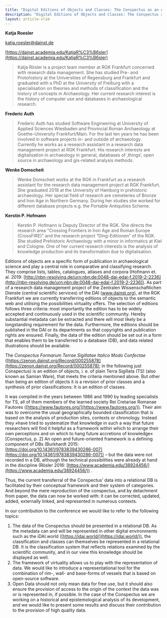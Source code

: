 ```yaml
---
title: "Digital Editions of Objects and Classes: The Conspectus as an online system of relations and references"
description: "Digital Editions of Objects and Classes: The Conspectus as an online system of relations and references"
layout: article-slim
---
```


**Katja Roesler**

[katja.roesler@dainst.de](mailto:katja.roesler@dainst.de)

[https://dainst.academia.edu/KatjaR%C3%B6sler](https://dainst.academia.edu/KatjaR%C3%B6sler)

> Katja Rösler is a project team member at RGK Frankfurt concerned with research data management. She has studied Pre- and Protohistory at the Universities of Regensburg and Frankfurt and graduated with a PhD at the University of Freiburg with a specialisation on theories and methods of classification and the history of concepts in Archaeology. Her current research interest is the history of computer use and databases in archaeological research.

**Frederic Auth**

> Frederic Auth has studied Software Engineering at University of Applied Sciences Wiesbaden and Provincial Roman Archaeology at Goethe-University Frankfurt/Main. For the last ten years he has been involved in software projects in- and outside of archaeology. Currently he works as a research assistant in a research data management project at RGK Frankfurt. His research interests are digitalisation in archaeology in general, databases of ‚things‘, open source in archaeology and gis-related analysis methods.

**Wenke Domscheit**

> Wenke Domscheit works at the RGK in Frankfurt as a research assistant for the research data management project at RGK Frankfurt. She graduated 2018 at the University of Hamburg in prehistoric archaeology. Her special field of research are cemeteries of Bronze and Iron Age in Northern Germany. During her studies she worked for different database projects e.g. the Portable Antiquities Scheme.

**Kerstin P. Hofmann**

> Kerstin P. Hofmann is Deputy Director of the RGK. She directs the research area “Crossing Frontiers in Iron Age and Roman Europe (CrossFIRE)” and the research project “Ding-Editionen” of the RGK. She studied Prehistoric Archaeology with a minor in informatics at Kiel and Cologne. One of her current research interests  is  the analysis of knowledge production and its transformation due to digitalisation.

Editions of objects are a specific form of publication in archaeological science and play a central role in comparative and classifying research. They comprise lists, tables, catalogues, atlases and corpora (Hofmann et. al. 2019: [http://nbn-resolving.de/urn:nbn:de:0048-dai-edai-f.2019-2-2236](http://nbn-resolving.de/urn:nbn:de:0048-dai-edai-f.2019-2-2236)). As part of a research data management project of the Zentralen Wissenschaftlichen Dienste (central scientific services) of the DAI (www.dainst.org), at the RGK Frankfurt we are currently transferring editions of objects to the semantic web and utilising the possibilities virtuality offers. The selection of editions follows three criteria: most importantly the edition has to be widely accepted and continuously used in the scientific community. Hereby substantial metadata can be extracted and there will most likely be a longstanding requirement for the data. Furthermore, the editions should be published in the DAI or its departments so that copyrights and publication rights are ensured. Finally, the data of the edition should be set out in a form that enables them to be transferred to a database (DB), and data related illustrations should be available.

The *Conspectus Formarum Terrae Sigillatae Italico Modo Confectae* ([https://zenon.dainst.org/Record/000255878](https://zenon.dainst.org/Record/000255878); in the following just Conspectus) is an edition of objects, i. e. of plain Terra Sigillata (TS) (also known as Samian Ware), that meets the criteria mentioned above. But other than being an edition of objects it is a revision of prior classes and a synthesis of prior classifications: It is an edition of classes.

It was compiled in the years between 1986 and 1990 by leading specialists for TS, all of them members of the learned society Rei Cretariae Romanae Fautores ([https://www.fautores.org/](https://www.fautores.org/)). Their aim was to overcome the usual geographically bounded classification that is based on the analysis of production sites, contexts or chronology. Instead they »have tried to systematize that knowledge in such a way that future researchers will find it helpful as a framework within which to arrange their own perceptions and on which to hang future accretions of knowledge« [Conspectus, p. 2] An open and future-oriented framework is a defining component of DBs (Burkhardt 2015: [https://doi.org/10.14361/9783839430286-007](https://doi.org/10.14361/9783839430286-007)) – but the data were not recorded in a DB, although the technical possibilities were already at hand in the discipline (Rösler 2016: [https://www.academia.edu/38924456/](https://www.academia.edu/38924456/)) .

Thus, the current transferral of the Conspectus’ data into a relational DB is facilitated by their conceptual framework and their system of categories. And beyond the mere reproduction of the conspectus, and by detachment from paper, the data can now be worked with: it can be corrected, updated, added, externally linked, and represented in numerous contexts. 

In our contribution to the conference we would like to refer to the following topics: 

1. The data of the Conspectus should be presented in a relational DB. As the metadata can and will be represented in other digital environments  such as the iDAI.world ([https://idai.world/](https://idai.world/)), the classification and classes can themselves be represented in a relational DB. It is the classification system that reflects relations examined by the scientific community, and in our view this knowledge should be displayed as well. 
2. The framework of virtuality allows us to play with the representation of data. We would like to introduce a representational tool for the combination of rim-, wall- and base-forms of vessels that is based on open-source software. 
3. Open Data should not only mean data for free use, but it should also ensure the provision of access to the origin of the context the data was or is represented in, if possible. In the case of the Conspectus we are working on a historical and epistemological analysis of its development, and we would like to present some results and discuss their contribution to the provision of high quality data.